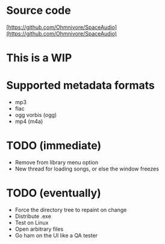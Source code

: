 # Source code
[https://github.com/Ohmnivore/SpaceAudio](https://github.com/Ohmnivore/SpaceAudio)

# This is a WIP

# Supported metadata formats
* mp3
* flac
* ogg vorbis (ogg)
* mp4 (m4a)

# TODO (immediate)
* Remove from library menu option
* New thread for loading songs, or else the window freezes

# TODO (eventually)
* Force the directory tree to repaint on change
* Distribute .exe
* Test on Linux
* Open arbitrary files
* Go ham on the UI like a QA tester
